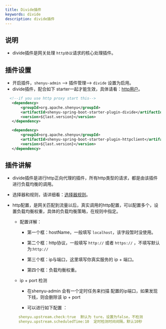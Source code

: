 ```yaml
---
title: Divide插件
keywords: divide
description: divide插件
---
```


## 说明

* divide插件是网关处理 `http协议`请求的核心处理插件。

## 插件设置

* 开启插件，`shenyu-admin` --> 插件管理--> `divide` 设置为启用。
* divide插件，配合如下 starter一起才能生效，具体请看：[http用户](../http-proxy)。

```xml
  <!--if you use http proxy start this-->
   <dependency>
       <groupId>org.apache.shenyu</groupId>
       <artifactId>shenyu-spring-boot-starter-plugin-divide</artifactId>
       <version>${last.version}</version>
   </dependency>

   <dependency>
       <groupId>org.apache.shenyu</groupId>
       <artifactId>shenyu-spring-boot-starter-plugin-httpclient</artifactId>
       <version>${last.version}</version>
   </dependency>

```

## 插件讲解

* divide插件是进行http正向代理的插件，所有http类型的请求，都是由该插件进行负载均衡的调用。

* 选择器和规则，请详细看：[选择器规则](../selector-and-rule)。

* http配置，是网关匹配到流量以后，真实调用的http配置，可以配置多个，设置负载均衡权重，具体的负载均衡策略，在规则中指定。
  * 配置详解：

     * 第一个框：hostName，一般填写 `localhost`，该字段暂时没使用。
  
     * 第二个框：http协议，一般填写 `http://` 或者 `https://` ，不填写默认为:`http://`
  
     * 第三个框：ip与端口，这里填写你真实服务的 ip + 端口。
  
     * 第四个框：负载均衡权重。
     
  * ip + port 检测
  
     * 在shenyu-admin 会有一个定时任务来扫描 配置的ip端口，如果发现下线，则会删除该 ip + port  
     
     * 可以进行如下配置 ：
     
```yaml
      shenyu.upstream.check:true  默认为 ture，设置为false，不检测
      shenyu.upstream.scheduledTime:10  定时检测时间间隔，默认10秒
 ```  
  
